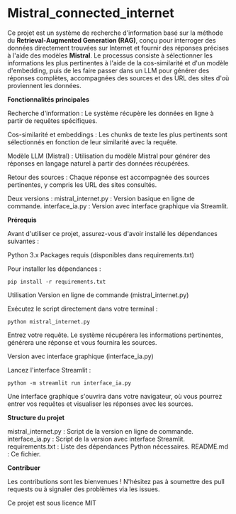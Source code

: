 # Mistral_connected_internet

Ce projet est un système de recherche d'information basé sur la méthode du **Retrieval-Augmented Generation (RAG)**, conçu pour interroger des données directement trouvées sur Internet et fournir des réponses précises à l'aide des modèles **Mistral**. Le processus consiste à sélectionner les informations les plus pertinentes à l'aide de la cos-similarité et d'un modèle d'embedding, puis de les faire passer dans un LLM pour générer des réponses complètes, accompagnées des sources et des URL des sites d'où proviennent les données.


**Fonctionnalités principales**

  Recherche d'information : Le système récupère les données en ligne à partir de requêtes spécifiques.
  
  Cos-similarité et embeddings : Les chunks de texte les plus pertinents sont sélectionnés en fonction de leur similarité avec la requête.
  
  Modèle LLM (Mistral) : Utilisation du modèle Mistral pour générer des réponses en langage naturel à partir des données récupérées.
  
  Retour des sources : Chaque réponse est accompagnée des sources pertinentes, y compris les URL des sites consultés.

  
  
  Deux versions :
      mistral_internet.py : Version basique en ligne de commande.
      interface_ia.py : Version avec interface graphique via Streamlit.

**Prérequis**

Avant d'utiliser ce projet, assurez-vous d'avoir installé les dépendances suivantes :

  Python 3.x
  Packages requis (disponibles dans requirements.txt)

Pour installer les dépendances :


```
pip install -r requirements.txt
```

Utilisation
Version en ligne de commande (mistral_internet.py)

  Exécutez le script directement dans votre terminal :

    python mistral_internet.py

  Entrez votre requête. Le système récupérera les informations pertinentes, générera une réponse et vous fournira les sources.

Version avec interface graphique (interface_ia.py)

  Lancez l'interface Streamlit :

    python -m streamlit run interface_ia.py

  Une interface graphique s'ouvrira dans votre navigateur, où vous pourrez entrer vos requêtes et visualiser les réponses avec les sources.

**Structure du projet**

  mistral_internet.py : Script de la version en ligne de commande.
  interface_ia.py : Script de la version avec interface Streamlit.
  requirements.txt : Liste des dépendances Python nécessaires.
  README.md : Ce fichier.

**Contribuer**

Les contributions sont les bienvenues ! N'hésitez pas à soumettre des pull requests ou à signaler des problèmes via les issues.


Ce projet est sous licence MIT
